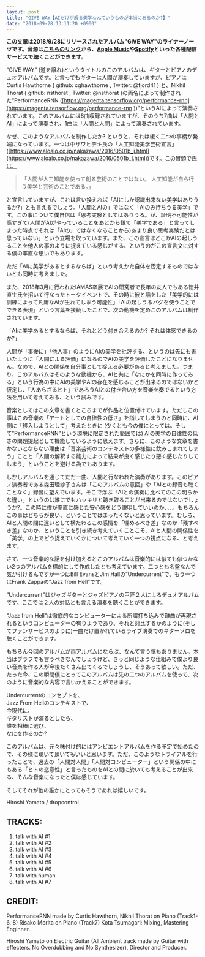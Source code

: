 ```yaml
---
layout: post
title: "GIVE WAY【AIだけが解る美学なんていうものが本当にあるのか?】"
date: "2018-09-28 13:11:20 +0900"
---
```


**この文章は2018/9/28にリリースされたアルバム"GIVE WAY"のライナーノーツです。音源は[こちらのリンク](https://amu.se/album/dropcontrol-give-way)から、[Apple Music](https://itunes.apple.com/jp/album/give-way-feat-hiroshi-yamato/1436711712)や[Spotify](https://open.spotify.com/album/4tb9sYUWMAmHDyGwnCyXu2)といった各種配信サービスで聴くことができます。**

“GIVE WAY” (道を譲れ)というタイトルのこのアルバムは、ギターとピアノのデュオアルバムです。と言ってもギターは人間が演奏していますが、ピアノはCurtis Hawthorne ( github: cghawthorne ,  Twitter: @fjord41 ) と、Nikhil Thorat ( github: nsthorat , Twitter: @nsthorat )の両名によって制作された”PerformanceRNN ([https://magenta.tensorflow.org/performance-rnn](https://magenta.tensorflow.org/performance-rnn ))”というAIによって演奏されています。このアルバムには8曲収録されていますが、そのうち7曲は「人間とAI」によって演奏され、1曲は「人間と人間」によって演奏されています。

なぜ、このようなアルバムを制作したか? というと、それは緩く二つの事柄が発端になっています。一つは中ザワヒデキ氏の「人工知能美学芸術宣言」 ([https://www.aloalo.co.jp/nakazawa/2016/0501b_j.html](https://www.aloalo.co.jp/nakazawa/2016/0501b_j.html))です。この冒頭で氏は、

>「人間が人工知能を使って創る芸術のことではない。
   人工知能が自ら行う美学と芸術のことである。」

と宣言していますが、これは言い換えれば「AIにしか認識出来ない美学はありうるか?」とも言えるでしょう。「人間とAIの」ではなく「AIのみ持ちうる美学」です。この事について僕自信は「思考実験としてはありうる。が、証明不可能性が高すぎて(人間がAIがやっていることをあとから観て「美学である」と言ってしまった時点でそれは「AIの」ではなくなることから)あまり良い思考実験だとは思っていない」という立場を取っています。また、この宣言はどこかAIの起しうることを他人の事のように捉えている感じがする、というのがこの宣言文に対する僕の率直な思いでもあります。

ただ「AIに美学があるとするならば」という考えかた自体を否定するものではないとも同時に考えました。

また、2018年3月に行われたIAMAS卒展でAIの研究者で長年の友人でもある徳井直生氏を招いて行なったトークイベントで、その時に彼と話をした「美学的には訓練によって凡庸なAIが生れてしまう可能性」「AIの起しうるバグを使うことでできる表現」という言葉を接続したことで、次の動機を定めこのアルバムは制作されています。

「AIに美学あるとするならば、それとどう付き合えるのか? それは体感できるのか?」

人間が「事後に」「他人事」のようにAIの美学を批評する、というのは先にも書いたように「人間による評価」になるのでAIの美学を評価したことになりません。なので、AIとの関係を自分事として捉える必要があると考えました。つまり、このアルバムはそのような動機から、AIと共に「なにかを同時に作ってみる」という行為の中にAIの美学やAIの存在を感じることが出来るのではないかと仮定し、「人あらざるヒト」であろうAIとの付き合い方を音楽を奏でるという方法を用いて考えてみる、という試みです。

音楽としてはこの文章を書くところまでが作品と位置付けています。ただしこの事はこの音楽の「アートとしての自律性の低さ」を指してしまうのと同時に、AI側に「移入しようとして」考えたときに (少くとも今の僕にとっては。そして”PerformanceRNN”という環境に限定された範囲では) AIの美学の自律性の低さの問題提起として機能しているように思えます。さらに、このような文章を書かないとならない理由は「音楽芸術のコンテキストの多様性に飲みこまれてしまう」ことと「人間の解釈する能力によって結果が良く感じたり悪く感じたりしてしまう」ということを避ける為でもあります。

しかしアルバムを通じてだだ一曲、人間と行なわれた演奏があります。このピアノ演奏者である森田理紗子さんは「このアルバムの意図」や「AIとの録音も聴くことなく」録音に望んでいます。そこで浮ぶ「AIとの演奏に比べてのこの明らかな違い」というのは誰にでもハッキリと聴き取ることが出来るのではないでしょうか?。この時に僕が率直に感じた安心感をどう説明していいのか、、、。もちろんこの事はどちらが良い、ということではまったくないと思っています。むしろ、AIと人間の間に違いとして横たわるこの感情を「埋めるべき差」なのか「残すべき差」なのか、ということを引き続き考えていくことこそ、AIと人間の関係性を「美学」の上でどう捉えていくかについて考えていく一つの視点になる、と考えます。

さて、一つ音楽的な話を付け加えるとこのアルバムは音楽的には似ても似つかない2つのアルバムを標的にして作成したとも考えています。二つとも名盤なんで気が引けるんですが一つはBill EvansとJim Hallの”Undercurrent”で、もう一つはFrank Zappaの”Jazz from Hell”です。

”Undercurrent"はジャズギターとジャズピアノの巨匠２人によるデュオアルバムです。ここでは２人の対話とも言える演奏を聴くことができます。

"Jazz from Hell”は徹底的なコンピューターによる所謂打ち込みで難曲が再現されるというコンピューターの有りようであり、それと対比するかのように(そしてファンサービスのように)一曲だけ置かれているライブ演奏でのギターソロを聴くことができます。

もちろん今回のアルバムが両アルバムにならぶ、なんて言う気もありません。本当はブラフでも言うべきなんでしょうけど、きっと同じような仕組みで僕より良い音楽を作る人が今後たくさん出てくるでしょうし、そうあって欲しい。ただ、たった今、この瞬間僕にとってこのアルバムは先の二つのアルバムを使って、次のように音楽的な内容で言いかえることができます。

Undercurrentのコンセプトを、  
Jazz From Hellのコンテキストで、  
今現代に、  
ギタリストが演るとしたら、  
誰を相棒に選び、  
なにを作るのか?  

このアルバムは、元々味付け的にはアンビエントアルバムを作る予定で始めたので、その様に聴いて頂いてもいいと思います。ただ、このようなトライアルを行ったことで、過去の「人間対人間」「人間対コンピューター」という関係の中にもある「ヒトの恣意性」と言ったものをAIとの間に於いても考えることが出来る、そんな音楽になったと僕は感じています。

そしてそれが他の誰かにとってもそうであれば嬉しいです。

Hiroshi Yamato / dropcontrol

## TRACKS:
1. talk with AI #1
2. talk with AI #2
3. talk with AI #3
4. talk with AI #4
5. talk with AI #5
6. talk with AI #6
7. talk with human
8. talk with AI #7

## CREDIT:
PerformanceRNN made by Curtis Hawthorn, Nikhil Thorat on Piano (Track1-6, 8)
Risako Morita on Piano (Track7)
Kota Tsumagari: Mixing, Mastering Enginner.

Hiroshi Yamato on Electric Guitar (All Ambient track made by Guitar with effecters. No Overdubbing and No Synthesizer), Director and Producer.
